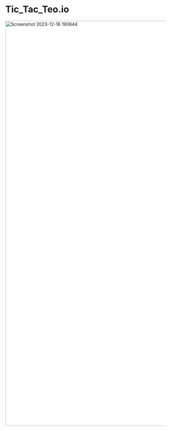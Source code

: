 # Tic_Tac_Teo.io
<img width="1269" alt="Screenshot 2023-12-18 190644" src="https://github.com/prashantinagdeve/Tic_Tac_Teo.io/assets/143287039/a0d4d8bf-c932-4c82-8956-2d6335f6f172">
